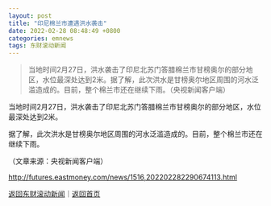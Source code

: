 ```yaml
---
layout: post
title: "印尼棉兰市遭遇洪水袭击"
date: 2022-02-28 08:48:49 +0800
categories: emnews
tags: 东财滚动新闻
---
```

> 当地时间2月27日，洪水袭击了印尼北苏门答腊棉兰市甘榜奥尔的部分地区，水位最深处达到2米。据了解，此次洪水是甘榜奥尔地区周围的河水泛滥造成的。目前，整个棉兰市还在继续下雨。（央视新闻客户端）

<p>当地时间2月27日，洪水袭击了印尼北苏门答腊棉兰市甘榜奥尔的部分地区，水位最深处达到2米。</p><p>据了解，此次洪水是甘榜奥尔地区周围的河水泛滥造成的。目前，整个棉兰市还在继续下雨。</p><p class="em_media">（文章来源：央视新闻客户端）</p>

<http://futures.eastmoney.com/news/1516,202202282290674113.html>

[返回东财滚动新闻](//finews.withounder.com/emnews/)｜[返回首页](//finews.withounder.com/)